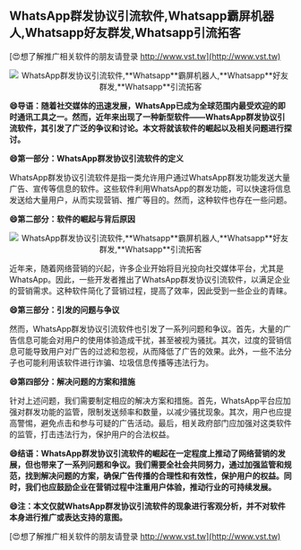 ## **WhatsApp群发协议引流软件,**Whatsapp**霸屏机器人,**Whatsapp**好友群发,**Whatsapp**引流拓客**

[😍想了解推广相关软件的朋友请登录 http://www.vst.tw](http://www.vst.tw)

 <center><img src="https://vst.tw/MP4/tuiguang/png/0.png" alt="WhatsApp群发协议引流软件,**Whatsapp**霸屏机器人,**Whatsapp**好友群发,**Whatsapp**引流拓客"></center>

**😄导语：随着社交媒体的迅速发展，WhatsApp已成为全球范围内最受欢迎的即时通讯工具之一。然而，近年来出现了一种新型软件——WhatsApp群发协议引流软件，其引发了广泛的争议和讨论。本文将就该软件的崛起以及相关问题进行探讨。**

**😄第一部分：WhatsApp群发协议引流软件的定义**

WhatsApp群发协议引流软件是指一类允许用户通过WhatsApp群发功能发送大量广告、宣传等信息的软件。这些软件利用WhatsApp的群发功能，可以快速将信息发送给大量用户，从而实现营销、推广等目的。然而，这种软件也存在一些问题。

**😄第二部分：软件的崛起与背后原因**

 <center><img src="https://vst.tw/MP4/tuiguang/png/3.png" alt="WhatsApp群发协议引流软件,**Whatsapp**霸屏机器人,**Whatsapp**好友群发,**Whatsapp**引流拓客"></center>

近年来，随着网络营销的兴起，许多企业开始将目光投向社交媒体平台，尤其是WhatsApp。因此，一些开发者推出了WhatsApp群发协议引流软件，以满足企业的营销需求。这种软件简化了营销过程，提高了效率，因此受到一些企业的青睐。

**😄第三部分：引发的问题与争议**

然而，WhatsApp群发协议引流软件也引发了一系列问题和争议。首先，大量的广告信息可能会对用户的使用体验造成干扰，甚至被视为骚扰。其次，过度的营销信息可能导致用户对广告的过滤和忽视，从而降低了广告的效果。此外，一些不法分子也可能利用该软件进行诈骗、垃圾信息传播等违法行为。

**😄第四部分：解决问题的方案和措施**

针对上述问题，我们需要制定相应的解决方案和措施。首先，WhatsApp平台应加强对群发功能的监管，限制发送频率和数量，以减少骚扰现象。其次，用户也应提高警惕，避免点击和参与可疑的广告活动。最后，相关政府部门应加强对这类软件的监管，打击违法行为，保护用户的合法权益。

**😄结语：WhatsApp群发协议引流软件的崛起在一定程度上推动了网络营销的发展，但也带来了一系列问题和争议。我们需要全社会共同努力，通过加强监管和规范，找到解决问题的方案，确保广告传播的合理性和有效性，保护用户的权益。同时，我们也应鼓励企业在营销过程中注重用户体验，推动行业的可持续发展。**

**😄注：本文仅就WhatsApp群发协议引流软件的现象进行客观分析，并不对软件本身进行推广或表达支持的意图。**

[😍想了解推广相关软件的朋友请登录 http://www.vst.tw](http://www.vst.tw)



